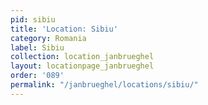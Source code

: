 ```yaml
---
pid: sibiu
title: 'Location: Sibiu'
category: Romania
label: Sibiu
collection: location_janbrueghel
layout: locationpage_janbrueghel
order: '089'
permalink: "/janbrueghel/locations/sibiu/"
---
```

